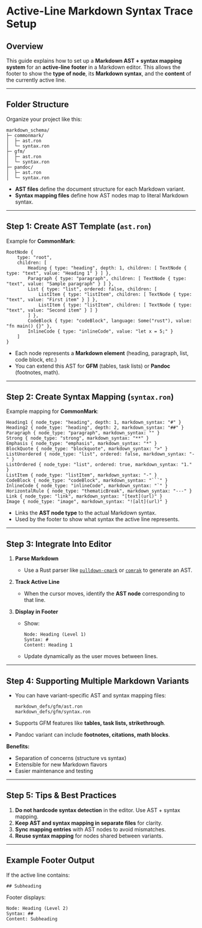 # Active-Line Markdown Syntax Trace Setup

## Overview

This guide explains how to set up a **Markdown AST + syntax mapping system** for an **active-line footer** in a Markdown editor. This allows the footer to show the **type of node**, its **Markdown syntax**, and the **content** of the currently active line.

---

## Folder Structure

Organize your project like this:

```
markdown_schema/
├─ commonmark/
│  ├─ ast.ron
│  └─ syntax.ron
├─ gfm/
│  ├─ ast.ron
│  └─ syntax.ron
├─ pandoc/
│  ├─ ast.ron
│  └─ syntax.ron
```

* **AST files** define the document structure for each Markdown variant.
* **Syntax mapping files** define how AST nodes map to literal Markdown syntax.

---

## Step 1: Create AST Template (`ast.ron`)

Example for **CommonMark**:

```ron
RootNode {
    type: "root",
    children: [
        Heading { type: "heading", depth: 1, children: [ TextNode { type: "text", value: "Heading 1" } ] },
        Paragraph { type: "paragraph", children: [ TextNode { type: "text", value: "Sample paragraph" } ] },
        List { type: "list", ordered: false, children: [
            ListItem { type: "listItem", children: [ TextNode { type: "text", value: "First item" } ] },
            ListItem { type: "listItem", children: [ TextNode { type: "text", value: "Second item" } ] }
        ] },
        CodeBlock { type: "codeBlock", language: Some("rust"), value: "fn main() {}" },
        InlineCode { type: "inlineCode", value: "let x = 5;" }
    ]
}
```

* Each node represents a **Markdown element** (heading, paragraph, list, code block, etc.)
* You can extend this AST for **GFM** (tables, task lists) or **Pandoc** (footnotes, math).

---

## Step 2: Create Syntax Mapping (`syntax.ron`)

Example mapping for **CommonMark**:

````ron
Heading1 { node_type: "heading", depth: 1, markdown_syntax: "#" }
Heading2 { node_type: "heading", depth: 2, markdown_syntax: "##" }
Paragraph { node_type: "paragraph", markdown_syntax: "" }
Strong { node_type: "strong", markdown_syntax: "**" }
Emphasis { node_type: "emphasis", markdown_syntax: "*" }
BlockQuote { node_type: "blockquote", markdown_syntax: ">" }
ListUnordered { node_type: "list", ordered: false, markdown_syntax: "-" }
ListOrdered { node_type: "list", ordered: true, markdown_syntax: "1." }
ListItem { node_type: "listItem", markdown_syntax: "-" }
CodeBlock { node_type: "codeBlock", markdown_syntax: "```" }
InlineCode { node_type: "inlineCode", markdown_syntax: "`" }
HorizontalRule { node_type: "thematicBreak", markdown_syntax: "---" }
Link { node_type: "link", markdown_syntax: "[text](url)" }
Image { node_type: "image", markdown_syntax: "![alt](url)" }
````

* Links the **AST node type** to the actual Markdown syntax.
* Used by the footer to show what syntax the active line represents.

---

## Step 3: Integrate Into Editor

1. **Parse Markdown**

   * Use a Rust parser like [`pulldown-cmark`](https://docs.rs/pulldown-cmark/) or [`comrak`](https://docs.rs/comrak/) to generate an AST.

2. **Track Active Line**

   * When the cursor moves, identify the **AST node** corresponding to that line.

3. **Display in Footer**

   * Show:

     ```
     Node: Heading (Level 1)
     Syntax: #
     Content: Heading 1
     ```
   * Update dynamically as the user moves between lines.

---

## Step 4: Supporting Multiple Markdown Variants

* You can have variant-specific AST and syntax mapping files:

  ```
  markdown_defs/gfm/ast.ron
  markdown_defs/gfm/syntax.ron
  ```
* Supports GFM features like **tables, task lists, strikethrough**.
* Pandoc variant can include **footnotes, citations, math blocks**.

**Benefits:**

* Separation of concerns (structure vs syntax)
* Extensible for new Markdown flavors
* Easier maintenance and testing

---

## Step 5: Tips & Best Practices

1. **Do not hardcode syntax detection** in the editor. Use AST + syntax mapping.
2. **Keep AST and syntax mapping in separate files** for clarity.
3. **Sync mapping entries** with AST nodes to avoid mismatches.
4. **Reuse syntax mapping** for nodes shared between variants.

---

## Example Footer Output

If the active line contains:

```
## Subheading
```

Footer displays:

```
Node: Heading (Level 2)
Syntax: ##
Content: Subheading
```